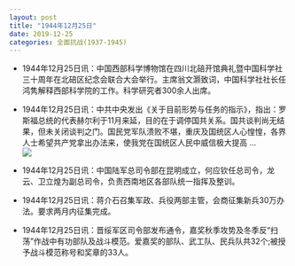 ```yaml
---
layout: post
title: "1944年12月25日"
date: 2019-12-25
categories: 全面抗战(1937-1945)
---
```


<meta name="referrer" content="no-referrer" />

- 1944年12月25日讯：中国西部科学博物馆在四川北碚开馆典礼暨中国科学社三十周年在北碚区纪念会联合大会举行。主席翁文灏致词，中国科学社社长任鸿隽解释西部科学院的工作。科学研究者300余人出席。 

- 1944年12月25日讯：中共中央发出《关于目前形势与任务的指示》，指出：罗斯福总统的代表赫尔利于11月来延，目的在于调停国共关系。国共谈判尚无结果，但未关闭谈判之门。国民党军队溃败不堪，重庆及国统区人心惶惶，各界人士希望共产党拿出办法来，使我党在国统区人民中威信极大提高 ... <br/><img src="https://wx4.sinaimg.cn/large/aca367d8ly1ga94gb9sb1j20c80iqt94.jpg" />

- 1944年12月25日讯：中国陆军总司令部在昆明成立，何应钦任总司令，龙云、卫立煌为副总司令，负责西南地区各部队统一指挥及整训。 

- 1944年12月25日讯：蒋介石召集军政、兵役两部主管，会商征集新兵30万办法。要求两月内征集完成。 

- 1944年12月25日讯：晋绥军区司令部发布通令，嘉奖秋季攻势及冬季反“扫荡”作战中有功部队及战斗模范。爱嘉奖的部队、武工队、民兵队共32个;被授予战斗模范称号和奖章的33人。 

